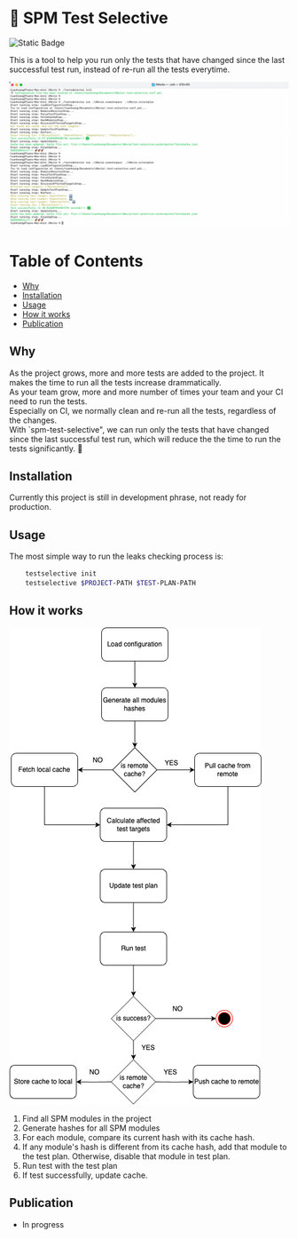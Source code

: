 
# 🔎 SPM Test Selective 

![Static Badge](https://img.shields.io/badge/status-active-brightgreen)

This is a tool to help you run only the tests that have changed since the last successful test run, instead of re-run all the tests everytime.

<img src=Resources/result.png width=800/>

# Table of Contents

- [Why](#why)
- [Installation](#installation)
- [Usage](#usage)
- [How it works](#how-it-works)
- [Publication](#publication)

## Why

As the project grows, more and more tests are added to the project. It makes the time to run all the tests increase drammatically.   
As your team grow, more and more number of times your team and your CI need to run the tests.   
Especially on CI, we normally clean and re-run all the tests, regardless of the changes.   
With `spm-test-selective", we can run only the tests that have changed since the last successful test run, which will reduce the the time to run the tests significantly. 🚀

## Installation

Currently this project is still in development phrase, not ready for production.

## Usage

The most simple way to run the leaks checking process is:

```bash
    testselective init
    testselective $PROJECT-PATH $TEST-PLAN-PATH
```

## How it works

<img src=Resources/flow.png/>

1. Find all SPM modules in the project
2. Generate hashes for all SPM modules
3. For each module, compare its current hash with its cache hash.
4. If any module's hash is different from its cache hash, add that module to the test plan. Otherwise, disable that module in test plan.
5. Run test with the test plan
6. If test successfully, update cache.

## Publication

- In progress
